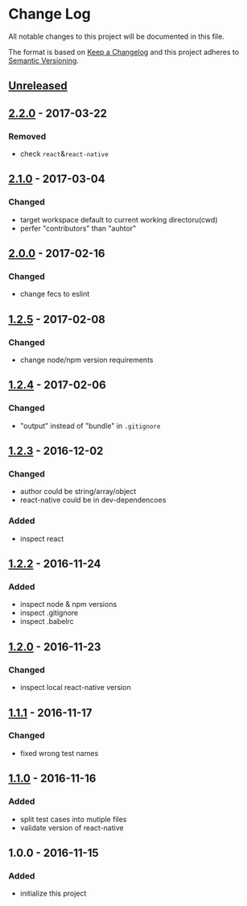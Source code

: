 # Change Log
All notable changes to this project will be documented in this file.

The format is based on [Keep a Changelog](http://keepachangelog.com/) 
and this project adheres to [Semantic Versioning](http://semver.org/).

## [Unreleased]

## [2.2.0] - 2017-03-22
### Removed
- check `react`&`react-native`

## [2.1.0] - 2017-03-04
### Changed
- target workspace default to current working directoru(cwd)
- perfer "contributors" than "auhtor"

## [2.0.0] - 2017-02-16
### Changed
- change fecs to eslint

## [1.2.5] - 2017-02-08
### Changed
- change node/npm version requirements

## [1.2.4] - 2017-02-06
### Changed
- "output" instead of "bundle" in `.gitignore`

## [1.2.3] - 2016-12-02
### Changed
- author could be string/array/object
- react-native could be in dev-dependencoes
### Added
- inspect react

## [1.2.2] - 2016-11-24
### Added
- inspect node & npm versions
- inspect .gitignore
- inspect .babelrc

## [1.2.0] - 2016-11-23
### Changed
- inspect local react-native version

## [1.1.1] - 2016-11-17
### Changed
- fixed wrong test names

## [1.1.0] - 2016-11-16
### Added
- split test cases into mutiple files
- validate version of react-native

## 1.0.0 - 2016-11-15
### Added
- initialize this project

[2.2.0]: https://github.com/super-fe/superfe-rn-inspector/compare/2.1.0...2.2.0
[2.1.0]: https://github.com/super-fe/superfe-rn-inspector/compare/2.0.0...2.1.0
[2.0.0]: https://github.com/super-fe/superfe-rn-inspector/compare/1.2.5...2.0.0
[1.2.5]: https://github.com/super-fe/superfe-rn-inspector/compare/1.2.4...1.2.5
[1.2.4]: https://github.com/super-fe/superfe-rn-inspector/compare/1.2.3...1.2.4
[1.2.3]: https://github.com/super-fe/superfe-rn-inspector/compare/1.2.2...1.2.3
[1.2.2]: https://github.com/super-fe/superfe-rn-inspector/compare/1.2.0...1.2.2
[1.2.0]: https://github.com/super-fe/superfe-rn-inspector/compare/1.1.1...1.2.0
[1.1.1]: https://github.com/super-fe/superfe-rn-inspector/compare/1.1.0...1.1.1
[1.1.0]: https://github.com/super-fe/superfe-rn-inspector/compare/1.0.0...1.1.0
[Unreleased]: https://github.com/super-fe/superfe-rn-inspector/compare/2.2.0...HEAD
